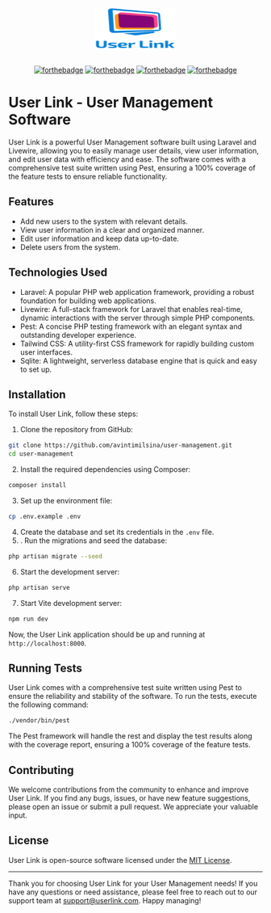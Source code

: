 <!-- PROJECT LOGO -->
<br />
<div align="center">
    <img src="public\logo.svg" alt="Logo" width="160" height="80"/>
    <br/>
    <br/>

[![forthebadge](https://forthebadge.com/images/badges/built-with-love.svg)](https://forthebadge.com)
[![forthebadge](https://forthebadge.com/images/badges/for-you.svg)](https://forthebadge.com)
[![forthebadge](https://forthebadge.com/images/badges/powered-by-electricity.svg)](https://forthebadge.com)
[![forthebadge](https://forthebadge.com/images/badges/check-it-out.svg)](https://forthebadge.com)

</div>

# User Link - User Management Software

User Link is a powerful User Management software built using Laravel and Livewire, allowing you to easily manage user details, view user information, and edit user data with efficiency and ease. The software comes with a comprehensive test suite written using Pest, ensuring a 100% coverage of the feature tests to ensure reliable functionality.

## Features

-   Add new users to the system with relevant details.
-   View user information in a clear and organized manner.
-   Edit user information and keep data up-to-date.
-   Delete users from the system.

## Technologies Used

-   Laravel: A popular PHP web application framework, providing a robust foundation for building web applications.
-   Livewire: A full-stack framework for Laravel that enables real-time, dynamic interactions with the server through simple PHP components.
-   Pest: A concise PHP testing framework with an elegant syntax and outstanding developer experience.
-   Tailwind CSS: A utility-first CSS framework for rapidly building custom user interfaces.
-   Sqlite: A lightweight, serverless database engine that is quick and easy to set up.

## Installation

To install User Link, follow these steps:

1. Clone the repository from GitHub:

```bash
git clone https://github.com/avintimilsina/user-management.git
cd user-management
```

2. Install the required dependencies using Composer:

```bash
composer install
```

3. Set up the environment file:

```bash
cp .env.example .env
```

4. Create the database and set its credentials in the `.env` file.
5. . Run the migrations and seed the database:

```bash
php artisan migrate --seed
```

6. Start the development server:

```bash
php artisan serve
```

7. Start Vite development server:

```bash
npm run dev
```

Now, the User Link application should be up and running at `http://localhost:8000`.

## Running Tests

User Link comes with a comprehensive test suite written using Pest to ensure the reliability and stability of the software. To run the tests, execute the following command:

```bash
./vendor/bin/pest
```

The Pest framework will handle the rest and display the test results along with the coverage report, ensuring a 100% coverage of the feature tests.

## Contributing

We welcome contributions from the community to enhance and improve User Link. If you find any bugs, issues, or have new feature suggestions, please open an issue or submit a pull request. We appreciate your valuable input.

## License

User Link is open-source software licensed under the [MIT License](./LICENSE.txt).

---

Thank you for choosing User Link for your User Management needs! If you have any questions or need assistance, please feel free to reach out to our support team at support@userlink.com. Happy managing!
